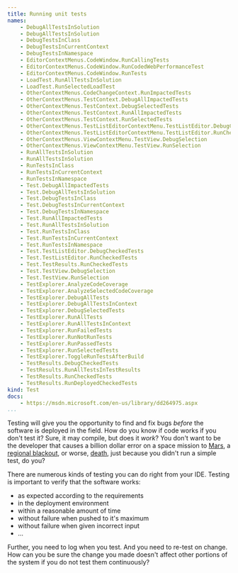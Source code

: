 ```yaml
---
title: Running unit tests
names:
    - DebugAllTestsInSolution
    - DebugAllTestsInSolution
    - DebugTestsInClass
    - DebugTestsInCurrentContext
    - DebugTestsInNamespace
    - EditorContextMenus.CodeWindow.RunCallingTests
    - EditorContextMenus.CodeWindow.RunCodedWebPerformanceTest
    - EditorContextMenus.CodeWindow.RunTests
    - LoadTest.RunAllTestsInSolution
    - LoadTest.RunSelectedLoadTest
    - OtherContextMenus.CodeChangeContext.RunImpactedTests
    - OtherContextMenus.TestContext.DebugAllImpactedTests
    - OtherContextMenus.TestContext.DebugSelectedTests
    - OtherContextMenus.TestContext.RunAllImpactedTests
    - OtherContextMenus.TestContext.RunSelectedTests
    - OtherContextMenus.TestListEditorContextMenu.TestListEditor.DebugCheckedTests
    - OtherContextMenus.TestListEditorContextMenu.TestListEditor.RunCheckedTests
    - OtherContextMenus.ViewContextMenu.TestView.DebugSelection
    - OtherContextMenus.ViewContextMenu.TestView.RunSelection
    - RunAllTestsInSolution
    - RunAllTestsInSolution
    - RunTestsInClass
    - RunTestsInCurrentContext
    - RunTestsInNamespace
    - Test.DebugAllImpactedTests
    - Test.DebugAllTestsInSolution
    - Test.DebugTestsInClass
    - Test.DebugTestsInCurrentContext
    - Test.DebugTestsInNamespace
    - Test.RunAllImpactedTests
    - Test.RunAllTestsInSolution
    - Test.RunTestsInClass
    - Test.RunTestsInCurrentContext
    - Test.RunTestsInNamespace
    - Test.TestListEditor.DebugCheckedTests
    - Test.TestListEditor.RunCheckedTests
    - Test.TestResults.RunCheckedTests
    - Test.TestView.DebugSelection
    - Test.TestView.RunSelection
    - TestExplorer.AnalyzeCodeCoverage
    - TestExplorer.AnalyzeSelectedCodeCoverage
    - TestExplorer.DebugAllTests
    - TestExplorer.DebugAllTestsInContext
    - TestExplorer.DebugSelectedTests
    - TestExplorer.RunAllTests
    - TestExplorer.RunAllTestsInContext
    - TestExplorer.RunFailedTests
    - TestExplorer.RunNotRunTests
    - TestExplorer.RunPassedTests
    - TestExplorer.RunSelectedTests
    - TestExplorer.ToggleRunTestsAfterBuild
    - TestResults.DebugCheckedTests
    - TestResults.RunAllTestsInTestResults
    - TestResults.RunCheckedTests
    - TestResults.RunDeployedCheckedTests
kind: Test
docs:
    - https://msdn.microsoft.com/en-us/library/dd264975.aspx
...
```


Testing will give you the opportunity to find and fix bugs *before* the
software is deployed in the field. How do you know if code works if you don't
test it? Sure, it may compile, but does it *work*? You don't want to be the
developer that causes a billion dollar error on a space mission to [Mars][], a
[regional blackout][], or worse, [death][], just because you didn't run a
simple test, do you?

There are numerous kinds of testing you can do right from your IDE. Testing is
important to verify that the software works:

- as expected according to the requirements
- in the deployment environment
- within a reasonable amount of time
- without failure when pushed to it's maximum
- without failure when given incorrect input
- ...

Further, you need to log when you test. And you need to re-test on change. How
can you be sure the change you made doesn't affect other portions of the system
if you do not test them continuously?

[Venus]: https://en.wikipedia.org/wiki/Mariner_1
[Mars]: https://en.wikipedia.org/wiki/Mars_Climate_Orbiter
[regional blackout]: https://en.wikipedia.org/wiki/Northeast_blackout_of_2003
[death]: http://www.cbsnews.com/news/toyota-unintended-acceleration-has-killed-89/
